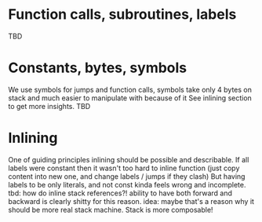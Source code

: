 # Function calls, subroutines, labels
TBD

# Constants, bytes, symbols
We use symbols for jumps and function calls, symbols take only 4 bytes on stack and much easier to manipulate with because of it
See inlining section to get more insights.
TBD

# Inlining
One of guiding principles inlining should be possible and describable.
If all labels were constant then it wasn't too hard to inline function (just copy content into new one, and change labels / jumps if they clash)
But having labels to be only literals, and not const kinda feels wrong and incomplete.
tbd: how do inline stack references?! ability to have both forward and backward is clearly shitty for this reason.
idea: maybe that's a reason why it should be more real stack machine. Stack is more composable!

